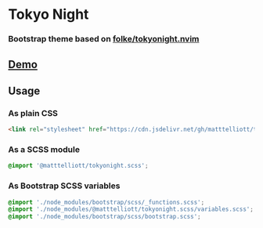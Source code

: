 # Tokyo Night

### Bootstrap theme based on [folke/tokyonight.nvim](https://github.com/folke/tokyonight.nvim)

## [Demo](https://matttelliott.github.io/tokyonight.scss)

## Usage

### As plain CSS

```html
<link rel="stylesheet" href="https://cdn.jsdelivr.net/gh/matttelliott/tiny-redux/index.min.js">
```
### As a SCSS module

```scss
@import '@matttelliott/tokyonight.scss';
```

### As Bootstrap SCSS variables

```scss
@import './node_modules/bootstrap/scss/_functions.scss';
@import './node_modules/@matttelliott/tokyonight.scss/variables.scss';
@import './node_modules/bootstrap/scss/bootstrap.scss';
```
